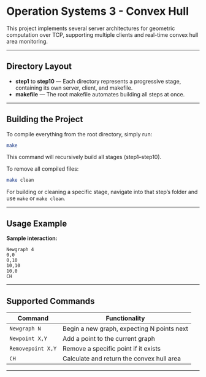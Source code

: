 # Operation Systems 3 - Convex Hull 

This project implements several server architectures for geometric computation over TCP, supporting multiple clients and real-time convex hull area monitoring.


---

## Directory Layout

- **step1** to **step10** — Each directory represents a progressive stage, containing its own server, client, and makefile.
- **makefile** — The root makefile automates building all steps at once.

---



## Building the Project

To compile everything from the root directory, simply run:
```sh
make
```
This command will recursively build all stages (step1–step10).

To remove all compiled files:
```sh
make clean
```

For building or cleaning a specific stage, navigate into that step’s folder and use `make` or `make clean`.

---

## Usage Example

**Sample interaction:**
```
Newgraph 4
0,0
0,10
10,10
10,0
CH
```

---

## Supported Commands

| Command             | Functionality                                    |
|---------------------|--------------------------------------------------|
| `Newgraph N`        | Begin a new graph, expecting N points next       |
| `Newpoint X,Y`      | Add a point to the current graph                 |
| `Removepoint X,Y`   | Remove a specific point if it exists             |
| `CH`                | Calculate and return the convex hull area        |


---
